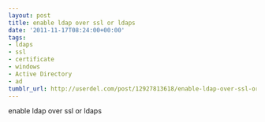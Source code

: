 ```yaml
---
layout: post
title: enable ldap over ssl or ldaps
date: '2011-11-17T08:24:00+00:00'
tags:
- ldaps
- ssl
- certificate
- windows
- Active Directory
- ad
tumblr_url: http://userdel.com/post/12927813618/enable-ldap-over-ssl-or-ldaps
---
```

enable ldap over ssl or ldaps
